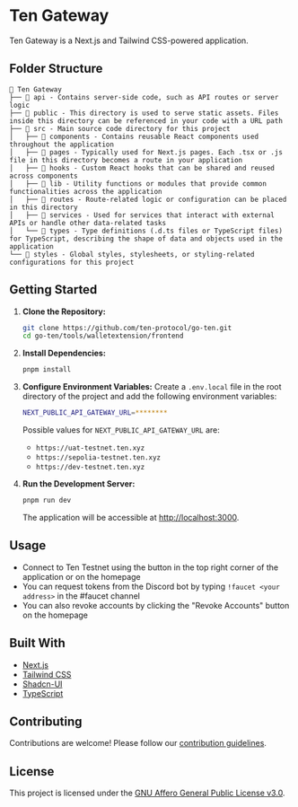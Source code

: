 # Ten Gateway

Ten Gateway is a Next.js and Tailwind CSS-powered application.

## Folder Structure

```
📁 Ten Gateway
├── 📁 api - Contains server-side code, such as API routes or server logic
├── 📁 public - This directory is used to serve static assets. Files inside this directory can be referenced in your code with a URL path
├── 📁 src - Main source code directory for this project
│   ├── 📁 components - Contains reusable React components used throughout the application
│   ├── 📁 pages - Typically used for Next.js pages. Each .tsx or .js file in this directory becomes a route in your application
│   ├── 📁 hooks - Custom React hooks that can be shared and reused across components
│   ├── 📁 lib - Utility functions or modules that provide common functionalities across the application
│   ├── 📁 routes - Route-related logic or configuration can be placed in this directory
│   ├── 📁 services - Used for services that interact with external APIs or handle other data-related tasks
│   └── 📁 types - Type definitions (.d.ts files or TypeScript files) for TypeScript, describing the shape of data and objects used in the application
└── 📁 styles - Global styles, stylesheets, or styling-related configurations for this project
```

## Getting Started

1. **Clone the Repository:**
   ```bash
   git clone https://github.com/ten-protocol/go-ten.git
   cd go-ten/tools/walletextension/frontend
   ```

2. **Install Dependencies:**
   ```bash
   pnpm install
   ```

3. **Configure Environment Variables:**
Create a `.env.local` file in the root directory of the project and add the following environment variables:

   ```bash
   NEXT_PUBLIC_API_GATEWAY_URL=********
   ```
   
   Possible values for `NEXT_PUBLIC_API_GATEWAY_URL` are:
   - `https://uat-testnet.ten.xyz`
   - `https://sepolia-testnet.ten.xyz`
   - `https://dev-testnet.ten.xyz`

4. **Run the Development Server:**
   ```bash
   pnpm run dev
   ```

   The application will be accessible at [http://localhost:3000](http://localhost:3000).

## Usage

- Connect to Ten Testnet using the button in the top right corner of the application or on the homepage
- You can request tokens from the Discord bot by typing `!faucet <your address>` in the #faucet channel
- You can also revoke accounts by clicking the "Revoke Accounts" button on the homepage

## Built With

- [Next.js](https://nextjs.org/)
- [Tailwind CSS](https://tailwindcss.com/)
- [Shadcn-UI](https://shadcn.com/)
- [TypeScript](https://www.typescriptlang.org/)


## Contributing

Contributions are welcome! Please follow our [contribution guidelines](/docs/_docs/community/contributions.md).

## License

This project is licensed under the [GNU Affero General Public License v3.0](/LICENSE).